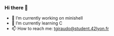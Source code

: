 ### Hi there 👋

- 🔭 I’m currently working on minishell
- 🌱 I’m currently learning C
- 📫 How to reach me: tgiraudo@student.42lyon.fr 
